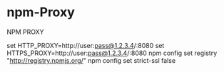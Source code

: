# npm-Proxy
NPM PROXY 

set HTTP_PROXY=http://user:pass@1.2.3.4/:8080
set HTTPS_PROXY=http://user:pass@1.2.3.4/:8080
npm config set registry "http://registry.npmjs.org/"
npm config set strict-ssl false
